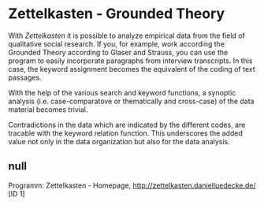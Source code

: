# Zettelkasten - Grounded Theory

With *Zettelkasten* it is possible to analyze empirical data from the field of qualitative social research. If you, for example, work according the Grounded Theory according to Glaser and Strauss, you can use the program to easily incorporate paragraphs from interview transcripts. In this case, the keyword assignment becomes the equivalent of the coding of text passages.

With the help of the various search and keyword functions, a synoptic analysis (i.e. case-comparatove or thematically and cross-case) of the data material becomes trivial.

Contradictions in the data which are indicated by the different codes, are tracable with the keyword relation function. This underscores the added value not only in the data organization but also for the data analysis.

## null

Programm: Zettelkasten - Homepage, http://zettelkasten.danielluedecke.de/ [ID 1]

